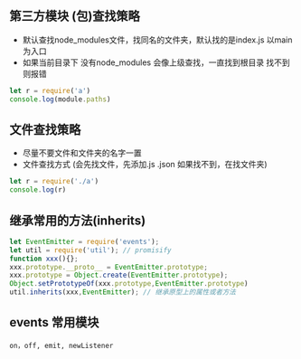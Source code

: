 ## 第三方模块 (包)查找策略

- 默认查找node_modules文件，找同名的文件夹，默认找的是index.js 以main为入口
- 如果当前目录下 没有node_modules 会像上级查找，一直找到根目录 找不到则报错

```javascript
let r = require('a')
console.log(module.paths)
```

## 文件查找策略

- 尽量不要文件和文件夹的名字一置
- 文件查找方式 (会先找文件，先添加.js .json 如果找不到，在找文件夹)
```javascript
let r = require('./a')
console.log(r)
```

## 继承常用的方法(inherits)

```javascript
let EventEmitter = require('events');
let util = require('util'); // promisify
function xxx(){};
xxx.prototype.__proto__ = EventEmitter.prototype;
xxx.prototype = Object.create(EventEmitter.prototype);
Object.setPrototypeOf(xxx.prototype,EventEmitter.prototype)
util.inherits(xxx,EventEmitter); // 继承原型上的属性或者方法
```

## events 常用模块

```
on，off, emit, newListener
```